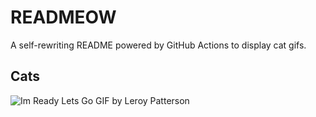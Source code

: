 # READMEOW

A self-rewriting README powered by GitHub Actions to display cat gifs.

## Cats

![Im Ready Lets Go GIF by Leroy Patterson](https://media3.giphy.com/media/CjmvTCZf2U3p09Cn0h/200.gif?cid=9acd02daigopiz2w48dvdkbxh19vitpt6clqk48jx67sluno&ep=v1_gifs_search&rid=200.gif&ct=g)
